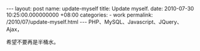 --- layout: post name: update-myself title: Update myself. date: 2010-07-30 10:25:00.000000000 +08:00 categories: - work permalink: /2010/07/update-myself.html --- PHP、MySQL、Javascript、JQuery、Ajax，  
    
希望不要再是半桶水。

